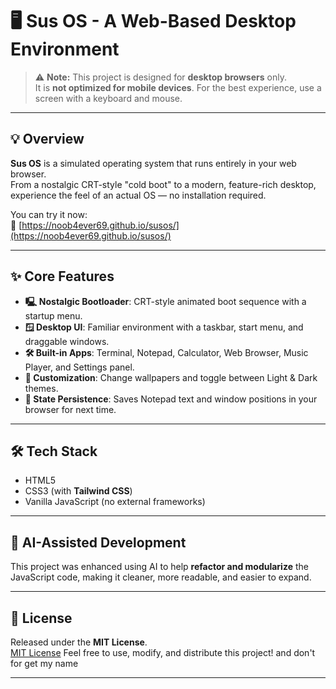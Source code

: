 # 🖥️ Sus OS - A Web-Based Desktop Environment

> ⚠️ **Note:** This project is designed for **desktop browsers** only.  
> It is **not optimized for mobile devices**. For the best experience, use a screen with a keyboard and mouse.

---

## 💡 Overview

**Sus OS** is a simulated operating system that runs entirely in your web browser.  
From a nostalgic CRT-style "cold boot" to a modern, feature-rich desktop, experience the feel of an actual OS — no installation required.

You can try it now:  
🔗 [https://noob4ever69.github.io/susos/](https://noob4ever69.github.io/susos/)

---

## ✨ Core Features

- **🖳 Nostalgic Bootloader**: CRT-style animated boot sequence with a startup menu.
- **🪟 Desktop UI**: Familiar environment with a taskbar, start menu, and draggable windows.
- **🛠️ Built-in Apps**: Terminal, Notepad, Calculator, Web Browser, Music Player, and Settings panel.
- **🎨 Customization**: Change wallpapers and toggle between Light & Dark themes.
- **💾 State Persistence**: Saves Notepad text and window positions in your browser for next time.

---

## 🛠️ Tech Stack

- HTML5  
- CSS3 (with **Tailwind CSS**)  
- Vanilla JavaScript (no external frameworks)

---

## 🤖 AI-Assisted Development

This project was enhanced using AI to help **refactor and modularize** the JavaScript code, making it cleaner, more readable, and easier to expand.

---

## 📜 License 

Released under the **MIT License**.  
[MIT License](LICENSE)
Feel free to use, modify, and distribute this project!
and don't for get my name

---
